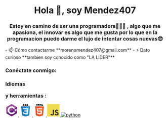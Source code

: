 <h1 align="center">Hola 👋, soy Mendez407</h1>
<h3 align="center">Estoy en camino de ser una programadora👩🏻‍💻 , algo que me apasiona, el innovar es algo que me gusta por lo que en la programacion puedo darme el lujo de intentar cosas nuevas😎</h3> - 📫 Cómo contactarme **morenomendez407@gmail.com** - ⚡ Dato curioso **tambien soy conocido como "LA LIDER"** <h3 align="left">Conéctate conmigo:</h3> <p align="left"> </p> <h3 align="left"

>

Idiomas

y
herramientas
:

</h3>
<p align="left"> <a href="https://www.w3schools.com/cs/" target="_blank" rel="noreferrer"> <img src="https://raw.githubusercontent.com/devicons/devicon/master/icons/csharp/csharp-original.svg" alt="csharp" width="40" height="40"/> </a> <a href="https://www.w 3schools.com/css/" target="_blank" rel="noreferrer"> <img src="https://raw.githubusercontent.com/devicons/devicon/master/icons/css3/css3-original-wordmark.svg" alt="css3" width="40" height="40"/> </a> <a href="https://www.w3.org/html/" target="_blank" rel="noreferrer"> <img src="https://raw.githubusercontent.com/devicons/devicon/master/icons/html5/html5-original-wordmark.svg" alt="html5" width="40" height="40"/> </a> <a href="https://developer.mozilla.org/en-US/docs/Web/JavaScript" target=" _blank" rel="noreferrer"> <img src="https://raw.githubusercontent.com/devicons/devicon/master/icons/javascript/javascript-original.svg" alt="javascript" width="40" height="40"/> </a> <a href="https://www.python.org" target="_blank" rel="noreferrer"> <img src="https://raw. githubusercontent.com/devicons/devicon/master/icons/python/python-original.svg" alt="python" ancho="40" altura="40"/> </a> </p>
